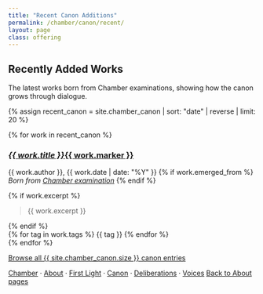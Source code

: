 ```yaml
---
title: "Recent Canon Additions"
permalink: /chamber/canon/recent/
layout: page
class: offering
---
```


## Recently Added Works

<p class="drop-cap">The latest works born from Chamber examinations, showing how the canon grows through dialogue.</p>

<div class="ornament philosophical"></div>

{% assign recent_canon = site.chamber_canon | sort: "date" | reverse | limit: 20 %}

{% for work in recent_canon %}
<div class="canon-entry recent">
  <h3><a href="{{ work.url }}"><em>{{ work.title }}</em>{{ work.marker }}</a></h3>
  <p class="canon-meta">
    <span class="small-caps">{{ work.author }}</span>, {{ work.date | date: "%Y" }}
    {% if work.emerged_from %}
    <br><em>Born from <a href="{{ work.emerged_from }}">Chamber examination</a></em>
    {% endif %}
  </p>
  {% if work.excerpt %}
  <blockquote class="canon-excerpt">{{ work.excerpt }}</blockquote>
  {% endif %}
  <div class="canon-tags">
    {% for tag in work.tags %}
    <span class="tag">{{ tag }}</span>
    {% endfor %}
  </div>
</div>
{% endfor %}

<div class="ornament personal"></div>

<p><a href="/chamber/canon/all/">Browse all {{ site.chamber_canon.size }} canon entries</a></p>

<nav class="chamber-enfilade">
  <a href="/chamber/">Chamber</a>
  <span class="separator">·</span>
  <a href="/chamber/about/">About</a>
  <span class="separator">·</span>
  <a href="/chamber/first-light/">First Light</a>
  <span class="separator">·</span>
  <a href="/chamber/canon/">Canon</a>
  <span class="separator">·</span>
  <a href="/chamber/deliberations/">Deliberations</a>
  <span class="separator">·</span>
  <a href="/chamber/voices/">Voices</a>
  <a href="/colophon/" class="back-to-about">Back to About pages</a>
</nav>